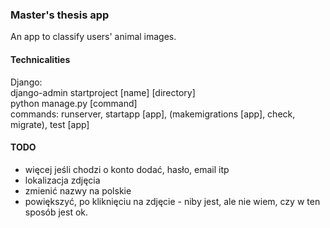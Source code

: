 ### Master's thesis app
An app to classify users' animal images.

#### Technicalities
Django:\
django-admin startproject [name] [directory]\
python manage.py [command]\
commands: runserver, startapp [app], (makemigrations [app], check, migrate), test [app]

#### TODO
- więcej jeśli chodzi o konto dodać, hasło, email itp
- lokalizacja zdjęcia
- zmienić nazwy na polskie
- powiększyć, po kliknięciu na zdjęcie - niby jest, ale nie wiem, czy w ten sposób jest ok.
